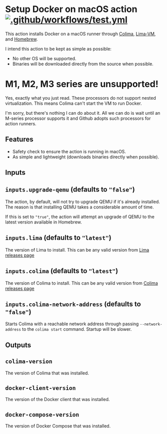 # Setup Docker on macOS action [![.github/workflows/test.yml](https://github.com/douglascamata/setup-docker-macos-action/actions/workflows/test.yml/badge.svg)](https://github.com/douglascamata/setup-docker-macos-action/actions/workflows/test.yml)

This action installs Docker on a macOS runner through [Colima], [Lima-VM], and [Homebrew].

[Colima]: https://github.com/abiosoft/colima
[Lima-VM]: https://github.com/lima-vm/lima
[Homebrew]: https://github.com/Homebrew/brew

I intend this action to be kept as simple as possible:

- No other OS will be supported.
- Binaries will be downloaded directly from the source when possible.

# M1, M2, M3 series are unsupported!

Yes, exactly what you just read. These processors do not support nested
virtualization. This means Colima can't start the VM to run Docker.

I'm sorry, but there's nothing I can do about it. All we can do is wait until
an M-series processor supports it and Github adopts such processors for action
runners.

## Features

- Safety check to ensure the action is running in macOS.
- As simple and lightweight (downloads binaries directly when possible).

## Inputs

## `inputs.upgrade-qemu` (defaults to `"false"`)

The action, by default, will not try to upgrade QEMU if it's already installed.
The reason is that installing QEMU takes a considerable amount of time.

If this is set to `"true"`, the action will attempt an upgrade of QEMU to the
latest version available in Homebrew.

## `inputs.lima` (defaults to `"latest"`)

The version of Lima to install. This can be any valid version from [Lima releases page](https://github.com/lima-vm/lima/releases)

## `inputs.colima` (defaults to `"latest"`)

The version of Colima to install. This can be any valid version from [Colima releases page](https://github.com/abiosoft/colima/releases)

## `inputs.colima-network-address` (defaults to `"false"`)

Starts Colima with a reachable network address through passing `--network-address`
to the `colima start` command. Startup will be slower.

## Outputs

## `colima-version`

The version of Colima that was installed.

## `docker-client-version`

The version of the Docker client that was installed.

## `docker-compose-version`

The version of Docker Compose that was installed.
